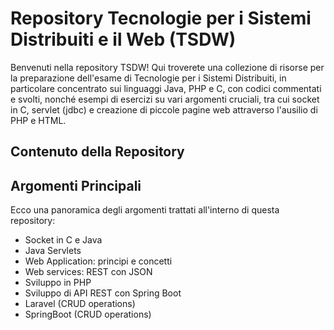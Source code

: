 # Repository Tecnologie per i Sistemi Distribuiti e il Web (TSDW) 

Benvenuti nella repository TSDW! Qui troverete una collezione di risorse per la preparazione dell'esame di Tecnologie per i Sistemi Distribuiti, in particolare concentrato sui linguaggi Java, PHP e C, con codici commentati e svolti, nonché esempi di esercizi su vari argomenti cruciali, tra cui socket in C, servlet (jdbc) e creazione di piccole pagine web attraverso l'ausilio di PHP e HTML.

## Contenuto della Repository

## Argomenti Principali

Ecco una panoramica degli argomenti trattati all'interno di questa repository:

- Socket in C e Java
- Java Servlets
- Web Application: principi e concetti
- Web services: REST con JSON
- Sviluppo in PHP
- Sviluppo di API REST con Spring Boot
- Laravel (CRUD operations)
- SpringBoot (CRUD operations)
